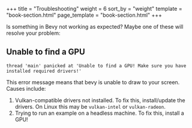 +++
title = "Troubleshooting"
weight = 6
sort_by = "weight"
template = "book-section.html"
page_template = "book-section.html"
+++

Is something in Bevy not working as expected? Maybe one of these will resolve your problem:

## Unable to find a GPU
```
thread 'main' panicked at 'Unable to find a GPU! Make sure you have installed required drivers!'
```
This error message means that bevy is unable to draw to your screen.
Causes include:
1. Vulkan-compatible drivers not installed. To fix this, install/update the drivers. On Linux this may be `vulkan-intel` or `vulkan-radeon`.
3. Trying to run an example on a headless machine. To fix this, install a GPU!

